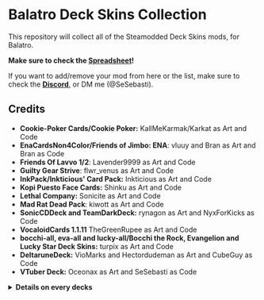 # Balatro Deck Skins Collection

This repository will collect all of the Steamodded Deck Skins mods, for Balatro.

**Make sure to check the [Spreadsheet](https://docs.google.com/spreadsheets/d/1ltZwvOqJKhV28srCKpwzDgxlNhimSD_RvO68czORvAE/edit?gid=538241148#gid=538241148)!**

If you want to add/remove your mod from here or the list, make sure to check the **[Discord](https://discord.com/channels/1116389027176787968/1355426938637779088)**, or DM me (@SeSebasti).


## Credits
- **Cookie-Poker Cards/Cookie Poker:** KallMeKarmak/Karkat as Art and Code
- **EnaCardsNon4Color/Friends of Jimbo: ENA**: vluuy and Bran as Art and Bran as Code
- **Friends Of Lavvo 1/2**: Lavender9999 as Art and Code
- **Guilty Gear Strive**: flwr_venus as Art and Code
- **InkPack/Inkticious' Card Pack:** Inkticious as Art and Code
- **Kopi Puesto Face Cards:**	Shinku as Art and Code
- **Lethal Company:** Sonicite as Art and Code
- **Mad Rat Dead Pack**: kiwott as Art and Code
- **SonicCDDeck and TeamDarkDeck:** rynagon as Art and NyxForKicks as Code
- **VocaloidCards 1.1.11** TheGreenRupee as Art and Code
- **bocchi-all, eva-all and lucky-all/Bocchi the Rock, Evangelion and Lucky Star Deck Skins:** turpix as Art and Code
- **DeltaruneDeck:** VioMarks and Hectordudeman as Art and CubeGuy as Code
- **VTuber Deck:** Oceonax as Art and SeSebasti as Code

<details>
<summary><b>Details on every decks</b></summary>

- ![01 - BoS1 SCRUBY.gif](Previews/01%20-%20BoS1%20SCRUBY.gif) 
  - Buddies of Scruby: Pack Z
  - Art: SCRUBY 
  - Code: @gatler.bsky.social and @vvdragon.bsky.social
- ![02 - BoS2 SCRUBY.gif](Previews/02%20-%20BoS2%20SCRUBY.gif)
  - Buddies of Scruby: Pack 2
  - Art: SCRUBY
  - Code: @gatler.bsky.social and @vvdragon.bsky.social
- ![03 - BoS-Z SCRUBY.gif](Previews/03%20-%20BoS-Z%20SCRUBY.gif)
  - Buddies of Scruby
  - Art: SCRUBY
  - Code: @gatler.bsky.social and @vvdragon.bsky.social
- ![04 - BxB kitty.gif](Previews/04%20-%20BxB%20kitty.gif)
  - Balatro x Balatro Collab
  - Art: kitty-knight
  - Code: kitty-knight
- ![05 - LS turpix.gif](Previews/05%20-%20LS%20turpix.gif)
  - Lucky Star Deck Skin
  - Art: turpix
  - Code: turpix
- ![06 - BTR turpix.gif](Previews/06%20-%20BTR%20turpix.gif)
  - Bocchi The Rock! Deck Skin
  - Art: turpix
  - Code: turpix
- ![07 - CAH DeV.gif](Previews/07%20-%20CAH%20DeV.gif)
  - Cards Against Humanity
  - Art: DeV
  - Code: DeV
- ![08 - MRD Kiwott.gif](Previews/08%20-%20MRD%20Kiwott.gif)
  - Mad Rat Dead Cards
  - Art: Kiwott
  - Code: Kiwott
- ![09 - DT Spilled_Paints.gif](Previews/09%20-%20DT%20Spilled_Paints.gif)
  - DELTARUNE Face Cards
  - Art: Spilled_Paints
  - Code: Spilled_Paints
- [
    <img
        src="Previews/10%20-%20DT%20Vio%20Hector.gif" 
        width=15%
        title="10 - DT Vio Hector.gif"
        alt="10 - DT Vio Hector.gif"
    />
](Previews/10%20-%20DT%20Vio%20Hector.gif)
  - DELTARUNE Cards
  - Art: \_VioMarks\_, Hectordudeman
  - Code: CubeGuy
- ![11 - deadsectro.gif](Previews/11%20-%20deadsectro.gif)
  - deadsectro - my balatro skin
  - Art: deadsector
  - Code: MillieAmp
- ![12 - ENA vluuy Bran.gif](Previews/12%20-%20ENA%20vluuy%20Bran.gif)
  - Friends of Jimbo: ENA
  - Art: vluuy, Bran
  - Code: Bran
- ![13 - Example Keku.gif](Previews/13%20-%20Example%20Keku.gif)
  - Example Deck Skins
  - Art: Kekulism
  - Code: Kekulism
- ![14 - Finn Poke.gif](Previews/14%20-%20Finn%20Poke.gif)
  - Finn's Pokécards
  - Art: Finnaware
  - Code: Finnaware
- ![15 - GGS flwr.gif](Previews/15%20-%20GGS%20flwr.gif)
  - Guilty Gear: Strive Face Card Skins
  - Art: flwr_venus
  - Code: flwr_venus
- ![16 - HC Kenny.gif](Previews/16%20-%20HC%20Kenny.gif)
  - Low-Light Cigarette Pack 
  - Art: Kenny Stone
  - Code: Melody, SeSebasti
- ![17 - Okami neverhiccups.gif](Previews/17%20-%20Okami%20neverhiccups.gif)
  - Okami Style Deck
  - Art: neverhiccups
  - Code: Zamos
- ![18 - Inscryption neverhiccups.gif](Previews/18%20-%20Inscryption%20neverhiccups.gif)
  - Inscryption Deck
  - Art: neverhiccups
  - Code: Zamos
- ![19 - HK-1 neverhiccups.gif](Previews/19%20-%20HK-1%20neverhiccups.gif)
  - Hollow Knight Deck 1
  - Art: neverhiccups
  - Code: Zamos
- ![20 - HK-2 neverhiccups.gif](Previews/20%20-%20HK-2%20neverhiccups.gif)
  - Hollow Knight Deck 2
  - Art: neverhiccups
  - Code: Zamos
- ![21 - Inscryption SmashStone.gif](Previews/21%20-%20Inscryption%20SmashStone.gif)
  - Inscryption Deck
  - Art: SmashStone
  - Code: SmashStone
- ![22 - Poketro PTF.gif](Previews/22%20-%20Poketro%20PTF.gif)
  - Poketro
  - Art: PastTheFuture
  - Code: PastTheFuture
- ![23 - LC Sonicite.gif](Previews/23%20-%20LC%20Sonicite.gif)
  - Lethal Company Face Cards
  - Art: Sonicite
  - Code: Sonicite, SeSebasti
- ![24 - Vocaloid GreenRupee.gif](Previews/24%20-%20Vocaloid%20GreenRupee.gif)
  - Vocaloid Card Set
  - Art: TheGreenRupee
  - Code: TheGreenRupee
- ![25 - (Peak) Stupid Suits.gif](Previews/25%20-%20(Peak)%20Stupid%20Suits.gif)
  - Stupid Suits
  - Art: amazindood._.
  - Code: amazindood._.
- ![26 - Vocalatro aiko.gif](Previews/26%20-%20Vocalatro%20aiko.gif)
  - Vocalatro - Vocaloid Face Card Pack
  - Art: aikoyori
  - Code: aikoyori
- ![27 - VShojo Auricom.gif](Previews/27%20-%20VShojo%20Auricom.gif)
  - VShojo Cards
  - Art: Auricom Nights
  - Code: Auricom Nights
- ![28 - Bicycle Cards.gif](Previews/28%20-%20Bicycle%20Cards.gif)
  - Classic Bicycle Cards with Alternate Font
  - Art: Auricom Nights
  - Code: Auricom Nights
- ![29 - #Retubed Alphermebo.gif](Previews/29%20-%20Retubed%20Alphermebo.gif)
  - #ReTubed Face Pack
  - Art: Alphermebo
  - Code: Alphermebo
- ![30 - FoS TiltedHat.gif](Previews/30%20-%20FoS%20TiltedHat.gif)
  - Faces of Sin
  - Art: TiltedHat
  - Code: Victin
- ![31 - Inkticious.gif](Previews/31%20-%20Inkticious.gif)
  - Inkticious' Card Pack
  - Art: Inkticious
  - Code: Inkticious
- ![32 - CKPK Karkat.gif](Previews/32%20-%20CKPK%20Karkat.gif)
  - Cookie-Poker
  - Art: KallMeKarmak/Karkat
  - Code: KallMeKarmak/Karkat, SeSebasti
- ![33 - RW LawyerRed01.gif](Previews/33%20-%20RW%20LawyerRed01.gif)
  - Rain World Playing Cards
  - Art: LawyerRed01
  - Code: LawyerRed01
- ![34 - CR Watto.gif](Previews/34%20-%20CR%20Watto.gif)
  - Collabs Reimagined
  - Art: Auto Watto
  - Code: Auto Watto, RS_Mind
- ![35 - KP Shinku.gif](Previews/35%20-%20KP%20Shinku.gif)
  - Kopi Puesto Face Cards
  - Art: Shinku
  - Code: Shinku, SeSebasti
- ![36 - TDD rynagon.gif](Previews/36%20-%20TDD%20rynagon.gif)
  - Team Dark Deck
  - Art: rynagon
  - Code: NyxForKicks
- ![37 - SCD rynagon.gif](Previews/37%20-%20SCD%20rynagon.gif)
  - Sonic CD Deck
  - Art: rynagon
  - Code: NyxForKicks
- ![38 - EVA turpix.gif](Previews/38%20-%20EVA%20turpix.gif)
  - Evangelion Deck Skin
  - Art: turpix
  - Code: turpix
- ![39 - Lavvo1.gif](Previews/39%20-%20Lavvo1.gif)
  - Friends Of Lavvo 1
  - Art: Lavender9999 
  - Code: Lavender9999 
- ![40 - Lavoo2.gif](Previews/40%20-%20Lavoo2.gif)
  - Friends Of Lavvo 2
  - Art: Lavender9999 
  - Code: Lavender9999 
- ![41 - Luigi Lenuilu.gif](Previews/41%20-%20Luigi%20Lenuilu.gif)
  - Luigi's Balatro
  - Art: Lenuilu
  - Code: Lenuilu
- [
    <img
        src="Previews/42%20-%20Multiplayer.png" 
        width=15%
        title="42 - Multiplayer"
        alt="42 - Multiplayer"
    />
](Previews/42%20-%20Multiplayer.png)
  - Balatro Multiplayer League Season 0 Art Pack
  - Art and Code from the Balatro Multiplayer Server.
</details>
